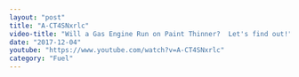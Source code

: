 ```yaml
---
layout: "post"
title: "A-CT4SNxrlc"
video-title: "Will a Gas Engine Run on Paint Thinner?  Let's find out!"
date: "2017-12-04"
youtube: "https://www.youtube.com/watch?v=A-CT4SNxrlc"
category: "Fuel"
---
```

<div class="space-y-1"></div>